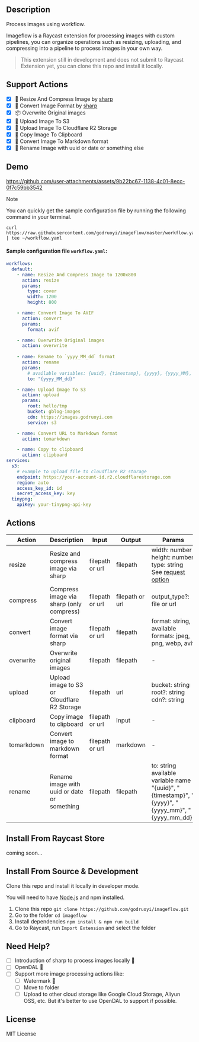 ## Description

Process images using workflow.

Imageflow is a Raycast extension for processing images with custom pipelines, you can organize operations such as resizing, uploading, and compressing into a pipeline to process images in your own way.

> This extension still in development and does not submit to Raycast Extension yet, you can clone this repo and install it locally.

## Support Actions

- [x] 🌰 Resize And Compress Image by [sharp](https://sharp.pixelplumbing.com/)
- [x] 🐝 Convert Image Format by [sharp](https://sharp.pixelplumbing.com/)
- [x] 📦 Overwrite Original images
- [x] 🚀 Upload Image To S3
- [x] 🌈 Upload Image To Cloudflare R2 Storage
- [x] 🍮 Copy Image To Clipboard
- [x] 🐼 Convert Image To Markdown format
- [x] 🍉 Rename Image with uuid or date or something else

## Demo

https://github.com/user-attachments/assets/9b22bc67-1138-4c01-8ecc-0f7c59bb3542

> [!NOTE]  
> You can quickly get the sample configuration file by running the following command in your terminal.

```
curl https://raw.githubusercontent.com/godruoyi/imageflow/master/workflow.yaml | tee ~/workflow.yaml
```

#### Sample configuration file `workflow.yaml`:

```yaml
workflows:
  default:
    - name: Resize And Compress Image to 1200x800
      action: resize
      params:
        type: cover
        width: 1200
        height: 800

    - name: Convert Image To AVIF
      action: convert
      params:
        format: avif

    - name: Overwrite Original images
      action: overwrite
      
    - name: Rename to `yyyy_MM_dd` format
      action: rename
      params:
        # available variables: {uuid}, {timestamp}, {yyyy}, {yyyy_MM}, {yyyy_MM_dd}
        to: "{yyyy_MM_dd}" 

    - name: Upload Image To S3
      action: upload
      params:
        root: hello/tmp
        bucket: gblog-images
        cdn: https://images.godruoyi.com
        service: s3

    - name: Convert URL to Markdown format
      action: tomarkdown

    - name: Copy to clipboard
      action: clipboard 
services:
  s3:
    # example to upload file to cloudflare R2 storage
    endpoint: https://your-account-id.r2.cloudflarestorage.com
    region: auto
    access_key_id: id
    secret_access_key: key
  tinypng:
    apiKey: your-tinypng-api-key
```

## Actions

| Action     | Description                                 | Input           | Output          | Params                                                                                                                               |
|------------|---------------------------------------------|-----------------|-----------------|--------------------------------------------------------------------------------------------------------------------------------------|
| resize     | Resize and compress image via sharp         | filepath or url | filepath        | width: number<br/>height: number<br/>type: string<br/>See [request option](https://tinypng.com/developers/reference#request-options) |
| compress   | Compress image via sharp (only compress)    | filepath or url | filepath or url | output_type?: file or url                                                                                                            |
| convert    | Convert image format via sharp              | filepath or url | filepath        | format: string, available formats: jpeg, png, webp, avif                                                                             |
| overwrite  | Overwrite original images                   | filepath        | filepath        | -                                                                                                                                    |
| upload     | Upload image to S3 or Cloudflare R2 Storage | filepath        | url             | bucket: string<br/>root?: string<br/>cdn?: string                                                                                    |
| clipboard  | Copy image to clipboard                     | filepath or url | Input           | -                                                                                                                                    |
| tomarkdown | Convert image to markdown format            | filepath or url | markdown        | -                                                                                                                                    |
| rename     | Rename image with uuid or date or something | filepath        | filepath        | to: string<br/>available variable name "{uuid}", "{timestamp}", "{yyyy}", "{yyyy_mm}", "{yyyy_mm_dd}"                                |

## Install From Raycast Store

coming soon...

## Install From Source & Development

Clone this repo and install it locally in developer mode.

You will need to have [Node.js](https://nodejs.org) and npm installed.

1. Clone this repo `git clone https://github.com/godruoyi/imageflow.git`
2. Go to the folder `cd imageflow`
3. Install dependencies `npm install & npm run build`
4. Go to Raycast, run `Import Extension` and select the folder


## Need Help?

- [ ] Introduction of sharp to process images locally 🤔
- [ ] OpenDAL 🤔
- [ ] Support more image processing actions like:
  - [ ] Watermark 🤔
  - [ ] Move to folder
  - [ ] Upload to other cloud storage like Google Cloud Storage, Aliyun OSS, etc. But it's better to use OpenDAL to support if possible.

## License

MIT License